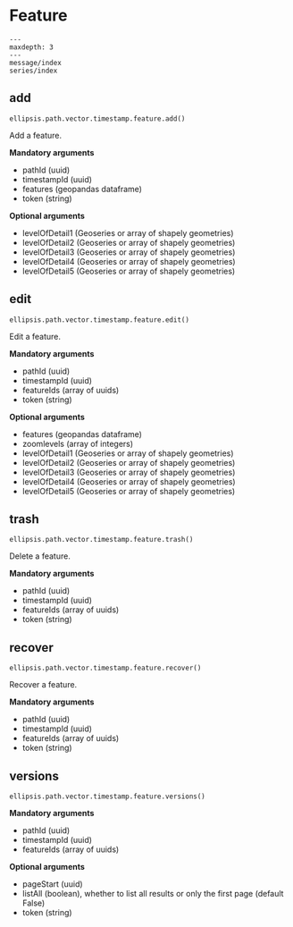 # Feature

```{toctree}
---
maxdepth: 3
---
message/index
series/index
```

## add

    ellipsis.path.vector.timestamp.feature.add()

Add a feature.

**Mandatory arguments**

- pathId (uuid)
- timestampId (uuid)
- features (geopandas dataframe)
- token (string)

**Optional arguments**

- levelOfDetail1 (Geoseries or array of shapely geometries)
- levelOfDetail2 (Geoseries or array of shapely geometries)
- levelOfDetail3 (Geoseries or array of shapely geometries)
- levelOfDetail4 (Geoseries or array of shapely geometries)
- levelOfDetail5 (Geoseries or array of shapely geometries)

## edit

    ellipsis.path.vector.timestamp.feature.edit()

Edit a feature.

**Mandatory arguments**

- pathId (uuid)
- timestampId (uuid)
- featureIds (array of uuids)
- token (string)

**Optional arguments**

- features (geopandas dataframe)
- zoomlevels (array of integers)
- levelOfDetail1 (Geoseries or array of shapely geometries)
- levelOfDetail2 (Geoseries or array of shapely geometries)
- levelOfDetail3 (Geoseries or array of shapely geometries)
- levelOfDetail4 (Geoseries or array of shapely geometries)
- levelOfDetail5 (Geoseries or array of shapely geometries)

## trash

    ellipsis.path.vector.timestamp.feature.trash()

Delete a feature.

**Mandatory arguments**

- pathId (uuid)
- timestampId (uuid)
- featureIds (array of uuids)
- token (string)

## recover

    ellipsis.path.vector.timestamp.feature.recover()

Recover a feature.

**Mandatory arguments**

- pathId (uuid)
- timestampId (uuid)
- featureIds (array of uuids)
- token (string)

## versions

    ellipsis.path.vector.timestamp.feature.versions()

**Mandatory arguments**

- pathId (uuid)
- timestampId (uuid)
- featureIds (array of uuids)

**Optional arguments**

- pageStart (uuid)
- listAll (boolean), whether to list all results or only the first page (default False)
- token (string)
